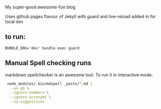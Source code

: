 My super-good awesome-fun blog

Uses github pages flavour of Jekyll with guard and live-reload added in for local dev

## to run:

`BUNDLE_ENV='dev' bundle exec guard`

## Manual Spell checking runs

markdown spellchecker is an awesome tool. To run it in interactive mode:

```bash
 node_modules/.bin/mdspell _posts/*.md \
  --en-gb \
  --ignore-numbers \
  --ignore-acronyms \
  --no-suggestions
  ```